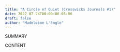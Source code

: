 ```yaml
---
title: "A Circle of Quiet (Crosswicks Journals #1)"
date: 2022-07-24T00:00:00-05:00
draft: false
author: "Madeleine L'Engle"
---
```


SUMMARY

<!--more-->

CONTENT